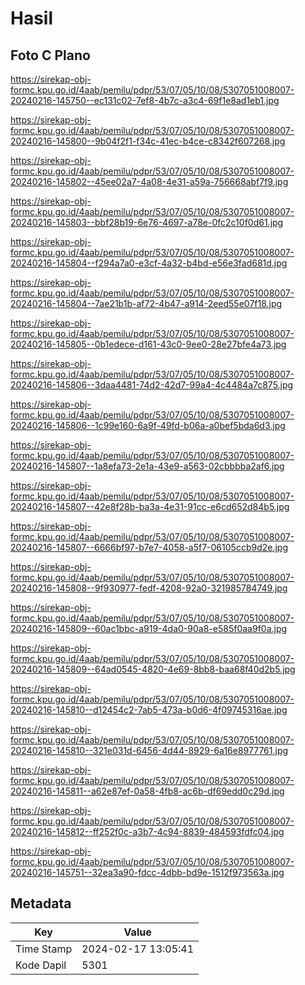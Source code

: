 # Hasil

## Foto C Plano

https://sirekap-obj-formc.kpu.go.id/4aab/pemilu/pdpr/53/07/05/10/08/5307051008007-20240216-145750--ec131c02-7ef8-4b7c-a3c4-69f1e8ad1eb1.jpg

https://sirekap-obj-formc.kpu.go.id/4aab/pemilu/pdpr/53/07/05/10/08/5307051008007-20240216-145800--9b04f2f1-f34c-41ec-b4ce-c8342f607268.jpg

https://sirekap-obj-formc.kpu.go.id/4aab/pemilu/pdpr/53/07/05/10/08/5307051008007-20240216-145802--45ee02a7-4a08-4e31-a59a-756668abf7f9.jpg

https://sirekap-obj-formc.kpu.go.id/4aab/pemilu/pdpr/53/07/05/10/08/5307051008007-20240216-145803--bbf28b19-6e76-4697-a78e-0fc2c10f0d61.jpg

https://sirekap-obj-formc.kpu.go.id/4aab/pemilu/pdpr/53/07/05/10/08/5307051008007-20240216-145804--f294a7a0-e3cf-4a32-b4bd-e56e3fad681d.jpg

https://sirekap-obj-formc.kpu.go.id/4aab/pemilu/pdpr/53/07/05/10/08/5307051008007-20240216-145804--7ae21b1b-af72-4b47-a914-2eed55e07f18.jpg

https://sirekap-obj-formc.kpu.go.id/4aab/pemilu/pdpr/53/07/05/10/08/5307051008007-20240216-145805--0b1edece-d161-43c0-9ee0-28e27bfe4a73.jpg

https://sirekap-obj-formc.kpu.go.id/4aab/pemilu/pdpr/53/07/05/10/08/5307051008007-20240216-145806--3daa4481-74d2-42d7-99a4-4c4484a7c875.jpg

https://sirekap-obj-formc.kpu.go.id/4aab/pemilu/pdpr/53/07/05/10/08/5307051008007-20240216-145806--1c99e160-6a9f-49fd-b06a-a0bef5bda6d3.jpg

https://sirekap-obj-formc.kpu.go.id/4aab/pemilu/pdpr/53/07/05/10/08/5307051008007-20240216-145807--1a8efa73-2e1a-43e9-a563-02cbbbba2af6.jpg

https://sirekap-obj-formc.kpu.go.id/4aab/pemilu/pdpr/53/07/05/10/08/5307051008007-20240216-145807--42e8f28b-ba3a-4e31-91cc-e6cd652d84b5.jpg

https://sirekap-obj-formc.kpu.go.id/4aab/pemilu/pdpr/53/07/05/10/08/5307051008007-20240216-145807--6666bf97-b7e7-4058-a5f7-06105ccb9d2e.jpg

https://sirekap-obj-formc.kpu.go.id/4aab/pemilu/pdpr/53/07/05/10/08/5307051008007-20240216-145808--9f930977-fedf-4208-92a0-321985784749.jpg

https://sirekap-obj-formc.kpu.go.id/4aab/pemilu/pdpr/53/07/05/10/08/5307051008007-20240216-145809--60ac1bbc-a919-4da0-90a8-e585f0aa9f0a.jpg

https://sirekap-obj-formc.kpu.go.id/4aab/pemilu/pdpr/53/07/05/10/08/5307051008007-20240216-145809--64ad0545-4820-4e69-8bb8-baa68f40d2b5.jpg

https://sirekap-obj-formc.kpu.go.id/4aab/pemilu/pdpr/53/07/05/10/08/5307051008007-20240216-145810--d12454c2-7ab5-473a-b0d6-4f09745316ae.jpg

https://sirekap-obj-formc.kpu.go.id/4aab/pemilu/pdpr/53/07/05/10/08/5307051008007-20240216-145810--321e031d-6456-4d44-8929-6a16e8977761.jpg

https://sirekap-obj-formc.kpu.go.id/4aab/pemilu/pdpr/53/07/05/10/08/5307051008007-20240216-145811--a62e87ef-0a58-4fb8-ac6b-df69edd0c29d.jpg

https://sirekap-obj-formc.kpu.go.id/4aab/pemilu/pdpr/53/07/05/10/08/5307051008007-20240216-145812--ff252f0c-a3b7-4c94-8839-484593fdfc04.jpg

https://sirekap-obj-formc.kpu.go.id/4aab/pemilu/pdpr/53/07/05/10/08/5307051008007-20240216-145751--32ea3a90-fdcc-4dbb-bd9e-1512f973563a.jpg


## Metadata

| Key        | Value               |
| ---------- | ------------------- |
| Time Stamp | 2024-02-17 13:05:41 |
| Kode Dapil | 5301                |




